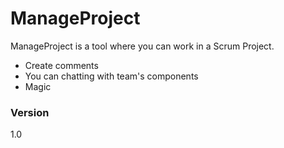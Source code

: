 # ManageProject

ManageProject is a tool where you can work in a Scrum Project.

  - Create comments
  - You can chatting with team's components
  - Magic


### Version
1.0

